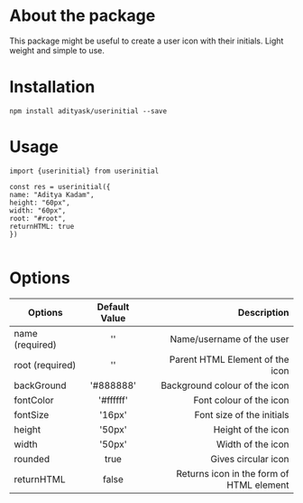 # About the package

This package might be useful to create a user icon with their initials. Light weight and simple to use.


# Installation

`npm install adityask/userinitial --save`


# Usage

```
import {userinitial} from userinitial

const res = userinitial({
name: "Aditya Kadam",
height: "60px",
width: "60px",
root: "#root",
returnHTML: true
})


```

   


# Options

| Options        | Default Value           | Description  |
| ------------- |:-------------:| -----:|
| name    (required)  | '' | Name/username of the user |
| root    (required)  | '' | Parent HTML Element of the icon |
| backGround      |   '#888888'    |   Background colour of the icon |
| fontColor | '#ffffff'      |   Font colour of the icon |
| fontSize | '16px'      |   Font size of the initials |
| height | '50px'      |  Height of the icon |
| width | '50px'      |   Width of the icon |
| rounded | true      |   Gives circular icon |
| returnHTML | false     |   Returns icon in the form of HTML element |
